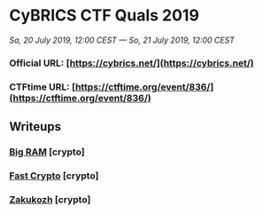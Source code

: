 # CyBRICS CTF Quals 2019

*Sa, 20 July 2019, 12:00 CEST — So, 21 July 2019, 12:00 CEST*

### Official URL: [https://cybrics.net/](https://cybrics.net/)
### CTFtime URL: [https://ctftime.org/event/836/](https://ctftime.org/event/836/)

## Writeups

### [Big RAM](./bigram.md) [crypto]
### [Fast Crypto](./fastcrypto.md) [crypto]
### [Zakukozh](./zakukozh.md) [crypto]
